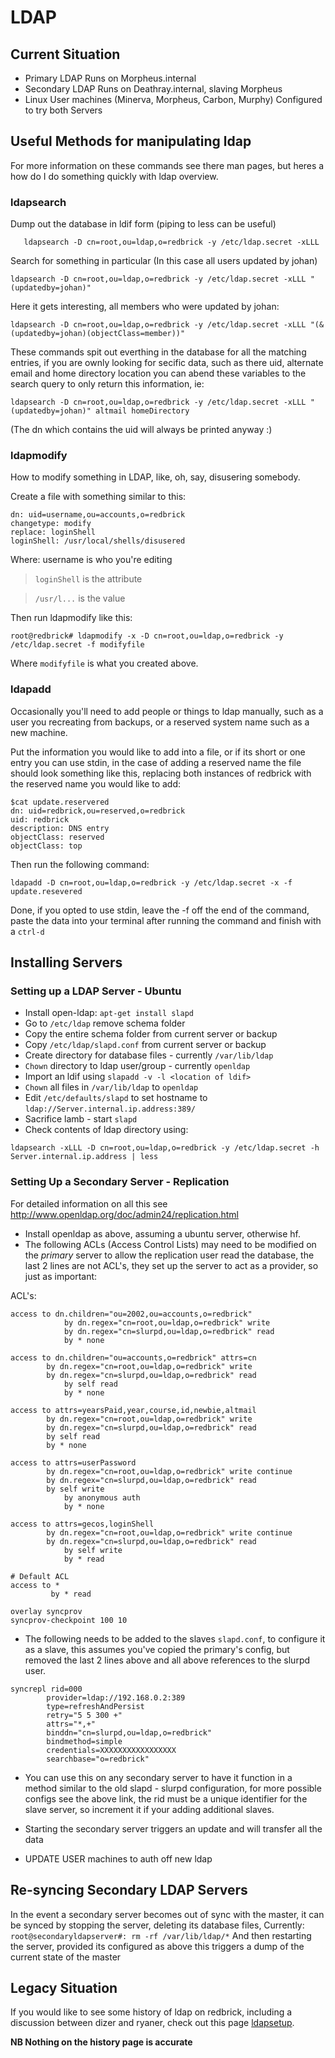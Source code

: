 # LDAP

## Current Situation

* Primary LDAP Runs on Morpheus.internal
* Secondary LDAP Runs on Deathray.internal, slaving Morpheus
* Linux User machines (Minerva, Morpheus, Carbon, Murphy) Configured to try
	both Servers

## Useful Methods for manipulating ldap
For more information on these commands see there man pages, but heres a how do
I do something quickly with ldap overview.

### ldapsearch
Dump out the database in ldif form (piping to less can be useful)

```
   ldapsearch -D cn=root,ou=ldap,o=redbrick -y /etc/ldap.secret -xLLL
```

Search for something in particular (In this case all users updated by johan)

```
ldapsearch -D cn=root,ou=ldap,o=redbrick -y /etc/ldap.secret -xLLL "(updatedby=johan)"
```

Here it gets interesting, all members who were updated by johan:

```
ldapsearch -D cn=root,ou=ldap,o=redbrick -y /etc/ldap.secret -xLLL "(&(updatedby=johan)(objectClass=member))"
```

These commands spit out everthing in the database for all the matching entries,
if you are ownly looking for secific data, such as there uid, alternate email
and home directory location you can abend these variables to the search query
to only return this information, ie:

```
ldapsearch -D cn=root,ou=ldap,o=redbrick -y /etc/ldap.secret -xLLL "(updatedby=johan)" altmail homeDirectory
```

(The dn which contains the uid will always be printed anyway :)

### ldapmodify
How to modify something in LDAP, like, oh, say, disusering somebody.

Create a file with something similar to this:

```
dn: uid=username,ou=accounts,o=redbrick
changetype: modify
replace: loginShell
loginShell: /usr/local/shells/disusered
```

Where: username is who you're editing

> `loginShell` is the attribute

> `/usr/l...` is the value

Then run ldapmodify like this:

```
root@redbrick# ldapmodify -x -D cn=root,ou=ldap,o=redbrick -y /etc/ldap.secret -f modifyfile
```

Where `modifyfile` is what you created above.

### ldapadd
Occasionally you'll need to add people or things to ldap manually, such as a
user you recreating from backups, or a reserved system name such as a new
machine.

Put the information you would like to add into a file, or if its short or one
entry you can use stdin, in the case of adding a reserved name the file should
look something like this, replacing both instances of redbrick with the reserved
name you would like to add:

```
$cat update.reservered
dn: uid=redbrick,ou=reserved,o=redbrick
uid: redbrick
description: DNS entry
objectClass: reserved
objectClass: top
```

Then run the following command:

```
ldapadd -D cn=root,ou=ldap,o=redbrick -y /etc/ldap.secret -x -f update.resevered
```

Done, if you opted to use stdin, leave the -f off the end of the command, paste
the data into your terminal after running the command and finish with a `ctrl-d`

## Installing Servers

### Setting up a LDAP Server - Ubuntu

* Install open-ldap: `apt-get install slapd`
* Go to `/etc/ldap` remove schema folder
* Copy the entire schema folder from current server or backup
* Copy `/etc/ldap/slapd.conf` from current server or backup
* Create directory for database files - currently `/var/lib/ldap`
* `Chown` directory to ldap user/group - currently `openldap`
* Import an ldif using `slapadd -v -l <location of ldif>`
* `Chown` all files in `/var/lib/ldap` to `openldap`
* Edit `/etc/defaults/slapd` to set hostname to `ldap://Server.internal.ip.address:389/`
* Sacrifice lamb - start `slapd`
* Check contents of ldap directory using:

```
ldapsearch -xLLL -D cn=root,ou=ldap,o=redbrick -y /etc/ldap.secret -h Server.internal.ip.address | less
```

### Setting Up a Secondary Server - Replication
For detailed information on all this see
http://www.openldap.org/doc/admin24/replication.html

* Install openldap as above, assuming a ubuntu server, otherwise hf.
* The following ACLs (Access Control Lists) may need to be modified on the
	*primary* server to allow the replication user read the database, the last
	2 lines are not ACL's, they set up the server to act as a provider, so just as
	important:

ACL's:

```
access to dn.children="ou=2002,ou=accounts,o=redbrick"
            by dn.regex="cn=root,ou=ldap,o=redbrick" write
            by dn.regex="cn=slurpd,ou=ldap,o=redbrick" read
            by * none

access to dn.children="ou=accounts,o=redbrick" attrs=cn
        by dn.regex="cn=root,ou=ldap,o=redbrick" write
        by dn.regex="cn=slurpd,ou=ldap,o=redbrick" read
            by self read
            by * none

access to attrs=yearsPaid,year,course,id,newbie,altmail
        by dn.regex="cn=root,ou=ldap,o=redbrick" write
        by dn.regex="cn=slurpd,ou=ldap,o=redbrick" read
        by self read
        by * none

access to attrs=userPassword
        by dn.regex="cn=root,ou=ldap,o=redbrick" write continue
        by dn.regex="cn=slurpd,ou=ldap,o=redbrick" read
        by self write
            by anonymous auth
            by * none

access to attrs=gecos,loginShell
        by dn.regex="cn=root,ou=ldap,o=redbrick" write continue
        by dn.regex="cn=slurpd,ou=ldap,o=redbrick" read
            by self write
            by * read

# Default ACL
access to *
         by * read

overlay syncprov
syncprov-checkpoint 100 10
```

* The following needs to be added to the slaves `slapd.conf`, to configure it
as a slave, this assumes you've copied the primary's config, but removed the
last 2 lines above and all above references to the slurpd user.

```
syncrepl rid=000
        provider=ldap://192.168.0.2:389
        type=refreshAndPersist
        retry="5 5 300 +"
        attrs="*,+"
        binddn="cn=slurpd,ou=ldap,o=redbrick"
        bindmethod=simple
        credentials=XXXXXXXXXXXXXXXXX
        searchbase="o=redbrick"
```

*  You can use this on any secondary server to have it function in a method
similar to the old slapd - slurpd configuration, for more possible configs see
the above link, the rid must be a unique identifier for the slave server, so
increment it if your adding additional slaves.

* Starting the secondary server triggers an update and will transfer all the
	data
* UPDATE USER machines to auth off new ldap

## Re-syncing Secondary LDAP Servers
In the event a secondary server becomes out of sync with the master, it can be
synced by stopping the server, deleting its database files, Currently:
`root@secondaryldapserver#: rm -rf /var/lib/ldap/*`
And then restarting the server, provided its configured as above this triggers
a dump of the current state of the master

## Legacy Situation
If you would like to see some history of ldap on redbrick, including a
discussion between dizer and ryaner, check out this page [ldapsetup](/procedures/ldapsetup).

**__NB__ Nothing on the history page is accurate**
